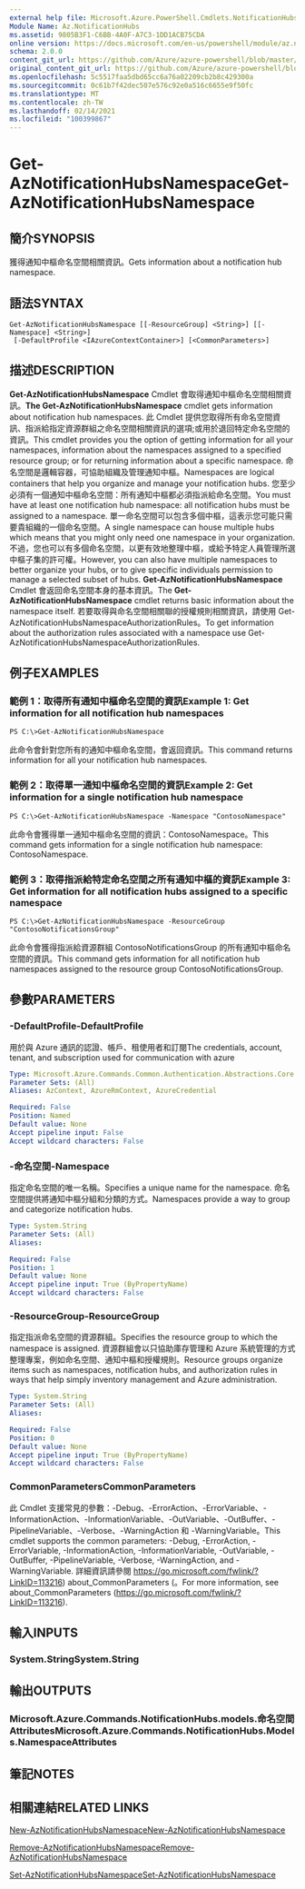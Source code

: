 ```yaml
---
external help file: Microsoft.Azure.PowerShell.Cmdlets.NotificationHubs.dll-Help.xml
Module Name: Az.NotificationHubs
ms.assetid: 9805B3F1-C6BB-4A0F-A7C3-1DD1ACB75CDA
online version: https://docs.microsoft.com/en-us/powershell/module/az.notificationhubs/get-aznotificationhubsnamespace
schema: 2.0.0
content_git_url: https://github.com/Azure/azure-powershell/blob/master/src/NotificationHubs/NotificationHubs/help/Get-AzNotificationHubsNamespace.md
original_content_git_url: https://github.com/Azure/azure-powershell/blob/master/src/NotificationHubs/NotificationHubs/help/Get-AzNotificationHubsNamespace.md
ms.openlocfilehash: 5c5517faa5dbd65cc6a76a02209cb2b8c429300a
ms.sourcegitcommit: 0c61b7f42dec507e576c92e0a516c6655e9f50fc
ms.translationtype: MT
ms.contentlocale: zh-TW
ms.lasthandoff: 02/14/2021
ms.locfileid: "100399867"
---
```

# <span data-ttu-id="9f4ef-101">Get-AzNotificationHubsNamespace</span><span class="sxs-lookup"><span data-stu-id="9f4ef-101">Get-AzNotificationHubsNamespace</span></span>

## <span data-ttu-id="9f4ef-102">簡介</span><span class="sxs-lookup"><span data-stu-id="9f4ef-102">SYNOPSIS</span></span>
<span data-ttu-id="9f4ef-103">獲得通知中樞命名空間相關資訊。</span><span class="sxs-lookup"><span data-stu-id="9f4ef-103">Gets information about a notification hub namespace.</span></span>

## <span data-ttu-id="9f4ef-104">語法</span><span class="sxs-lookup"><span data-stu-id="9f4ef-104">SYNTAX</span></span>

```
Get-AzNotificationHubsNamespace [[-ResourceGroup] <String>] [[-Namespace] <String>]
 [-DefaultProfile <IAzureContextContainer>] [<CommonParameters>]
```

## <span data-ttu-id="9f4ef-105">描述</span><span class="sxs-lookup"><span data-stu-id="9f4ef-105">DESCRIPTION</span></span>
<span data-ttu-id="9f4ef-106">**Get-AzNotificationHubsNamespace** Cmdlet 會取得通知中樞命名空間相關資訊。</span><span class="sxs-lookup"><span data-stu-id="9f4ef-106">**The Get-AzNotificationHubsNamespace** cmdlet gets information about notification hub namespaces.</span></span>
<span data-ttu-id="9f4ef-107">此 Cmdlet 提供您取得所有命名空間資訊、指派給指定資源群組之命名空間相關資訊的選項;或用於退回特定命名空間的資訊。</span><span class="sxs-lookup"><span data-stu-id="9f4ef-107">This cmdlet provides you the option of getting information for all your namespaces, information about the namespaces assigned to a specified resource group; or for returning information about a specific namespace.</span></span>
<span data-ttu-id="9f4ef-108">命名空間是邏輯容器，可協助組織及管理通知中樞。</span><span class="sxs-lookup"><span data-stu-id="9f4ef-108">Namespaces are logical containers that help you organize and manage your notification hubs.</span></span>
<span data-ttu-id="9f4ef-109">您至少必須有一個通知中樞命名空間：所有通知中樞都必須指派給命名空間。</span><span class="sxs-lookup"><span data-stu-id="9f4ef-109">You must have at least one notification hub namespace: all notification hubs must be assigned to a namespace.</span></span>
<span data-ttu-id="9f4ef-110">單一命名空間可以包含多個中樞，這表示您可能只需要貴組織的一個命名空間。</span><span class="sxs-lookup"><span data-stu-id="9f4ef-110">A single namespace can house multiple hubs which means that you might only need one namespace in your organization.</span></span>
<span data-ttu-id="9f4ef-111">不過，您也可以有多個命名空間，以更有效地整理中樞，或給予特定人員管理所選中樞子集的許可權。</span><span class="sxs-lookup"><span data-stu-id="9f4ef-111">However, you can also have multiple namespaces to better organize your hubs, or to give specific individuals permission to manage a selected subset of hubs.</span></span>
<span data-ttu-id="9f4ef-112">**Get-AzNotificationHubsNamespace** Cmdlet 會返回命名空間本身的基本資訊。</span><span class="sxs-lookup"><span data-stu-id="9f4ef-112">The **Get-AzNotificationHubsNamespace** cmdlet returns basic information about the namespace itself.</span></span>
<span data-ttu-id="9f4ef-113">若要取得與命名空間相關聯的授權規則相關資訊，請使用 Get-AzNotificationHubsNamespaceAuthorizationRules。</span><span class="sxs-lookup"><span data-stu-id="9f4ef-113">To get information about the authorization rules associated with a namespace use Get-AzNotificationHubsNamespaceAuthorizationRules.</span></span>

## <span data-ttu-id="9f4ef-114">例子</span><span class="sxs-lookup"><span data-stu-id="9f4ef-114">EXAMPLES</span></span>

### <span data-ttu-id="9f4ef-115">範例 1：取得所有通知中樞命名空間的資訊</span><span class="sxs-lookup"><span data-stu-id="9f4ef-115">Example 1: Get information for all notification hub namespaces</span></span>
```
PS C:\>Get-AzNotificationHubsNamespace
```

<span data-ttu-id="9f4ef-116">此命令會針對您所有的通知中樞命名空間，會返回資訊。</span><span class="sxs-lookup"><span data-stu-id="9f4ef-116">This command returns information for all your notification hub namespaces.</span></span>

### <span data-ttu-id="9f4ef-117">範例 2：取得單一通知中樞命名空間的資訊</span><span class="sxs-lookup"><span data-stu-id="9f4ef-117">Example 2: Get information for a single notification hub namespace</span></span>
```
PS C:\>Get-AzNotificationHubsNamespace -Namespace "ContosoNamespace"
```

<span data-ttu-id="9f4ef-118">此命令會獲得單一通知中樞命名空間的資訊：ContosoNamespace。</span><span class="sxs-lookup"><span data-stu-id="9f4ef-118">This command gets information for a single notification hub namespace: ContosoNamespace.</span></span>

### <span data-ttu-id="9f4ef-119">範例 3：取得指派給特定命名空間之所有通知中樞的資訊</span><span class="sxs-lookup"><span data-stu-id="9f4ef-119">Example 3: Get information for all notification hubs assigned to a specific namespace</span></span>
```
PS C:\>Get-AzNotificationHubsNamespace -ResourceGroup "ContosoNotificationsGroup"
```

<span data-ttu-id="9f4ef-120">此命令會獲得指派給資源群組 ContosoNotificationsGroup 的所有通知中樞命名空間的資訊。</span><span class="sxs-lookup"><span data-stu-id="9f4ef-120">This command gets information for all notification hub namespaces assigned to the resource group ContosoNotificationsGroup.</span></span>

## <span data-ttu-id="9f4ef-121">參數</span><span class="sxs-lookup"><span data-stu-id="9f4ef-121">PARAMETERS</span></span>

### <span data-ttu-id="9f4ef-122">-DefaultProfile</span><span class="sxs-lookup"><span data-stu-id="9f4ef-122">-DefaultProfile</span></span>
<span data-ttu-id="9f4ef-123">用於與 Azure 通訊的認證、帳戶、租使用者和訂閱</span><span class="sxs-lookup"><span data-stu-id="9f4ef-123">The credentials, account, tenant, and subscription used for communication with azure</span></span>

```yaml
Type: Microsoft.Azure.Commands.Common.Authentication.Abstractions.Core.IAzureContextContainer
Parameter Sets: (All)
Aliases: AzContext, AzureRmContext, AzureCredential

Required: False
Position: Named
Default value: None
Accept pipeline input: False
Accept wildcard characters: False
```

### <span data-ttu-id="9f4ef-124">-命名空間</span><span class="sxs-lookup"><span data-stu-id="9f4ef-124">-Namespace</span></span>
<span data-ttu-id="9f4ef-125">指定命名空間的唯一名稱。</span><span class="sxs-lookup"><span data-stu-id="9f4ef-125">Specifies a unique name for the namespace.</span></span>
<span data-ttu-id="9f4ef-126">命名空間提供將通知中樞分組和分類的方式。</span><span class="sxs-lookup"><span data-stu-id="9f4ef-126">Namespaces provide a way to group and categorize notification hubs.</span></span>

```yaml
Type: System.String
Parameter Sets: (All)
Aliases:

Required: False
Position: 1
Default value: None
Accept pipeline input: True (ByPropertyName)
Accept wildcard characters: False
```

### <span data-ttu-id="9f4ef-127">-ResourceGroup</span><span class="sxs-lookup"><span data-stu-id="9f4ef-127">-ResourceGroup</span></span>
<span data-ttu-id="9f4ef-128">指定指派命名空間的資源群組。</span><span class="sxs-lookup"><span data-stu-id="9f4ef-128">Specifies the resource group to which the namespace is assigned.</span></span>
<span data-ttu-id="9f4ef-129">資源群組會以只協助庫存管理和 Azure 系統管理的方式整理專案，例如命名空間、通知中樞和授權規則。</span><span class="sxs-lookup"><span data-stu-id="9f4ef-129">Resource groups organize items such as namespaces, notification hubs, and authorization rules in ways that help simply inventory management and Azure administration.</span></span>

```yaml
Type: System.String
Parameter Sets: (All)
Aliases:

Required: False
Position: 0
Default value: None
Accept pipeline input: True (ByPropertyName)
Accept wildcard characters: False
```

### <span data-ttu-id="9f4ef-130">CommonParameters</span><span class="sxs-lookup"><span data-stu-id="9f4ef-130">CommonParameters</span></span>
<span data-ttu-id="9f4ef-131">此 Cmdlet 支援常見的參數：-Debug、-ErrorAction、-ErrorVariable、-InformationAction、-InformationVariable、-OutVariable、-OutBuffer、-PipelineVariable、-Verbose、-WarningAction 和 -WarningVariable。</span><span class="sxs-lookup"><span data-stu-id="9f4ef-131">This cmdlet supports the common parameters: -Debug, -ErrorAction, -ErrorVariable, -InformationAction, -InformationVariable, -OutVariable, -OutBuffer, -PipelineVariable, -Verbose, -WarningAction, and -WarningVariable.</span></span> <span data-ttu-id="9f4ef-132">詳細資訊請參閱 https://go.microsoft.com/fwlink/?LinkID=113216) about_CommonParameters (。</span><span class="sxs-lookup"><span data-stu-id="9f4ef-132">For more information, see about_CommonParameters (https://go.microsoft.com/fwlink/?LinkID=113216).</span></span>

## <span data-ttu-id="9f4ef-133">輸入</span><span class="sxs-lookup"><span data-stu-id="9f4ef-133">INPUTS</span></span>

### <span data-ttu-id="9f4ef-134">System.String</span><span class="sxs-lookup"><span data-stu-id="9f4ef-134">System.String</span></span>

## <span data-ttu-id="9f4ef-135">輸出</span><span class="sxs-lookup"><span data-stu-id="9f4ef-135">OUTPUTS</span></span>

### <span data-ttu-id="9f4ef-136">Microsoft.Azure.Commands.NotificationHubs.models.命名空間Attributes</span><span class="sxs-lookup"><span data-stu-id="9f4ef-136">Microsoft.Azure.Commands.NotificationHubs.Models.NamespaceAttributes</span></span>

## <span data-ttu-id="9f4ef-137">筆記</span><span class="sxs-lookup"><span data-stu-id="9f4ef-137">NOTES</span></span>

## <span data-ttu-id="9f4ef-138">相關連結</span><span class="sxs-lookup"><span data-stu-id="9f4ef-138">RELATED LINKS</span></span>


[<span data-ttu-id="9f4ef-139">New-AzNotificationHubsNamespace</span><span class="sxs-lookup"><span data-stu-id="9f4ef-139">New-AzNotificationHubsNamespace</span></span>](./New-AzNotificationHubsNamespace.md)

[<span data-ttu-id="9f4ef-140">Remove-AzNotificationHubsNamespace</span><span class="sxs-lookup"><span data-stu-id="9f4ef-140">Remove-AzNotificationHubsNamespace</span></span>](./Remove-AzNotificationHubsNamespace.md)

[<span data-ttu-id="9f4ef-141">Set-AzNotificationHubsNamespace</span><span class="sxs-lookup"><span data-stu-id="9f4ef-141">Set-AzNotificationHubsNamespace</span></span>](./Set-AzNotificationHubsNamespace.md)


